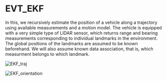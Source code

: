 # EVT_EKF
In this,
we recursively estimate the position of a vehicle along a trajectory using available measurements and a motion model.  The vehicle is equipped with a very simple type of LIDAR sensor, which returns range and bearing measurements corresponding to individual landmarks in the environment. The global positions of the landmarks are assumed to be known beforehand. We will also assume known data association, that is, which measurment belongs to which landmark.

![EKF_traj](https://user-images.githubusercontent.com/83055325/182040522-156b005e-feba-4f9d-b15c-28bf85387e9e.jpg)

![EKF_orientation](https://user-images.githubusercontent.com/83055325/182040535-95db1c12-ffe7-4c40-9a89-e93cbc6fed2d.jpg)
